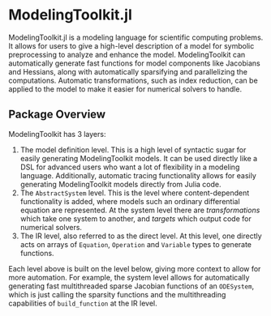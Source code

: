# ModelingToolkit.jl

ModelingToolkit.jl is a modeling language for scientific computing problems.
It allows for users to give a high-level description of a model for
symbolic preprocessing to analyze and enhance the model. ModelingToolkit can
automatically generate fast functions for model components like Jacobians
and Hessians, along with automatically sparsifying and parallelizing the
computations. Automatic transformations, such as index reduction, can be applied
to the model to make it easier for numerical solvers to handle.

## Package Overview

ModelingToolkit has 3 layers:

1. The model definition level. This is a high level of syntactic sugar for
   easily generating ModelingToolkit models. It can be used directly like a DSL
   for advanced users who want a lot of flexibility in a modeling language.
   Additionally, automatic tracing functionality allows for easily generating
   ModelingToolkit models directly from Julia code.
2. The `AbstractSystem` level. This is the level where content-dependent functionality
   is added, where models such an ordinary differential equation are represented.
   At the system level there are *transformations* which take one system to
   another, and *targets* which output code for numerical solvers.
3. The IR level, also referred to as the direct level. At this level, one
   directly acts on arrays of `Equation`, `Operation` and `Variable` types to
   generate functions.

Each level above is built on the level below, giving more context to allow for
more automation. For example, the system level allows for automatically generating
fast multithreaded sparse Jacobian functions of an `ODESystem`, which is just
calling the sparsity functions and the multithreading capabilities of
`build_function` at the IR level.
